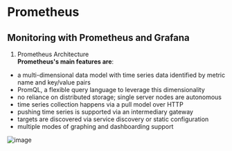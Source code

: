 # Prometheus
## Monitoring with Prometheus and Grafana 
1. Prometheus Architecture  
__Prometheus's main features are__:  
- a multi-dimensional data model with time series data identified by metric name and key/value pairs
- PromQL, a flexible query language to leverage this dimensionality
- no reliance on distributed storage; single server nodes are autonomous
- time series collection happens via a pull model over HTTP
- pushing time series is supported via an intermediary gateway
- targets are discovered via service discovery or static configuration
- multiple modes of graphing and dashboarding support

![image](https://user-images.githubusercontent.com/75883087/164673751-4476ad58-0289-4d46-9c8e-9bf2f3712ed8.png)
